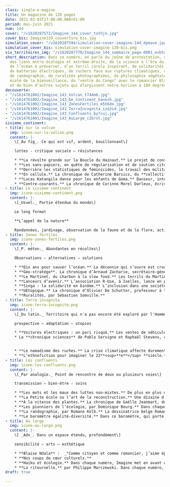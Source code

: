 ```yaml
---
class: single-e-magine
title: Un magazine de 120 pages
date: 2021-03-03T17:00:00.000+01:00
period: mai-juin 2021
num: 144
cover: "/v1620287572/Imagine_144_cover_tothjn.jpg"
cover_bis: Imagine139_couverture_bis.jpg
simulation_cover: "/v1620287594/simulation-cover-imagine-144_dpmave.jpg"
simulation_cover_bis: simulation-cover-imagine-139-bis.png
six_territoires_img: "/v1620287770/Imagine_144_sommaire_page-0001_exbte9.jpg"
short_description: Dans ce numéro, on parle du jeûne de protestation, d’IVG en Argentine,
  des liens entre écologie et extrême-droite, de la science à l’ère du complotisme,
  de l’océan à préserver, d’un terril carolo inspirant, de solidarités migratoires,
  de batteries électriques, de ruchers face aux ruptures climatiques, de luttes non-mixtes,
  de randographie, de ruralités photographiées, de philosophie végétale, d’une Petite
  école de la bienveillance, du "ventre du Congo" avec le romancier Blaise Ndala,
  et de bien d’autres sujets qui élargissent notre horizon à 180 degrés.
decouverte:
- "/v1614761002/Imagine_143_Volcan_t744m6.jpg"
- "/v1614761002/Imagine_143_6e_Continent_banesh.jpg"
- "/v1614761002/Imagine_143_ZonesFertiles_m5h6de.jpg"
- "/v1614761002/Imagine_143_TerraIncognita_izq3id.jpg"
- "/v1614761002/Imagine_143_Confluents_by7cuj.jpg"
- "/v1614761001/Imagine_143_AuLarge_c2brnl.jpg"
sixieme_continent:
- title: Sur le volcan
  img: icone-sur-le-volcan.png
  content: |-
    \[_Au fig_. Ce qui est vif, ardent, bouillonnant\]

    luttes - critique sociale – résistances

    * **La révolte gronde sur la Boucle du Hainaut.** Le projet de construction d’une ligne à haute tension s’étalant sur 84,8 kilomètres entre Avelgem et Courcelles suscite un courant de révolte dans la région. _Imagine_ est allé voir pourquoi.
    * **Les sans-papiers, en quête de régularisation et de soutien citoyen.** Dépouillés par la pandémie, éreintés par une décennie sans campagne de régularisation, les personnes sans-papiers se mobilisent encore une fois pour leurs droits. La route pour la régularisation sera longue et il leur faut un large soutien dans la société civile, ce qui est loin d’être acquis. Entre occupations politiques et négociations en coulisses, _Imagine_ retrace leur combat qui gagne de l’ampleur.
    * **Derrière les statistiques de féminicides, le travail des militantes féministes.** La Belgique n’a aucune statistique officielle sur les féminicides, ces meurtres sexistes de femmes. Les seuls chiffres sur lesquels se reposent les autorités sont tenus par des militantes féministes qui épluchent les articles de presse… Un travail incomplet et insuffisant mais plus que nécessaire, raconté par une des gestionnaires du blog Stopfeminicides.be.
    * **En cellule.** La chronique de Catherine Barsics, du **collectif L-Slam**.
    * **Lucas Katangila danse pour les enfants de Goma.** Danseur, interprète et chorégraphe congolais, Lucas Katangila rêve de jeter des ponts entre l’Europe et l’Afrique grâce à son art. Et se mobilise pour que l’enfance, au Congo et ailleurs, ne soit pas raccourcie par la violence. Rencontre.
    * **Contre-courants.** La chronique de Corinne Morel Darleux, écrivaine, militante écosocialiste, autrice de _Plutôt couler en beauté que flotter sans grâce_ (Libertalia).
- title: Le sixième continent
  img: icone-sixieme-continent.png
  content: |-
    \[_Usuel._ Partie étendue du monde\]

    Le long format

    **L’appel de la nature**

    Randonnées, jardinage, observation de la faune et de la flore, action de protections de la biodiversité… Notre besoin de reconnexion avec le monde vivant ne cesse de grandir. _Imagine_ vous propose un dossier de 22 pages autour de cette “biomania” avec un reportage sur l’école du dehors, un grand entretien de la psychologue et anthropologue de la nature Véronique Servais (ULiège), une plongée autour d’initiatives locales de luttes collectives où les humains et les non-humains s'allient pour la planète, une rencontre avec Geoffroy Delorme, l’auteur de _L’homme-chevreuil_ (Les Arènes), etc.
- title: Zones fertiles
  img: icone-zones-fertiles.png
  content: |-
    \[_P. méton._ Abondantes en récoltes\]

    Observations – alternatives – solutions

    * **Dix ans pour sauver l’océan.** La décennie qui s’ouvre est cruciale pour l’océan : d’ici 2030, 30 % de la haute mer et des eaux nationales devra être transformé en aires protégées. Un traité mondial pour préserver la haute mer, vaste zone située hors des juridictions nationales, est négocié sous l’égide des Nations Unies. _Imagine_ fait le point sur ce défi surnommé 30x30… Et plonge le long des côtes espagnoles, où SOS Corales, le premier **projet** **participatif de restauration de coraux d’eau froide** en Méditerranée vient de démarrer.
    * **Géo-stratégo**. La chronique d’Arnaud Zacharie, secrétaire-général du CNCD-11.11.11.
    * **Le Martinet, du charbon à la slow food.** Les terrils du Martinet, aujourd’hui hauts lieux de la biodiversité, ont été le théâtre d’une très longue lutte du comité de quartier pour leur conservation. Et sont à présent, avec les bâtiments subsistants du charbonnage, au cœur du développement d’une alimentation durable à Charleroi.
    * **Lanceurs d’avenir.** L’association R-Use, à Ixelles, lance en pleine crise sanitaire un projet centré sur la formation et la réutilisation de tissus de seconde main. De leur côté, As bean et Sonian Wood Coop développent les filières courtes dans les cantines de l’ULB et dans la hêtraie de la forêt de Soignes. Trois projets inspirants mis en avant par _Imagine_.
    * **Singa : la solidarité en binôme.** L’inclusion dans une société d’accueil passe par les rencontres, la solidarité et la création d’un “capital social”. C’est ce que défend l’association Singa, qui, à travers son programme Buddy, met en lien des personnes nouvellement arrivées en Belgique et des résidents bruxellois. Reportage sur une complicité naissante entre deux femmes.
    * **UEtopique.** La chronique d’Olivier De Schutter, professeur à l’UCLouvain, rapporteur spécial de l’ONU sur l’extrême pauvreté et les droits de l’homme.
    * **Ruralités, par Sébastien Somville.**
- title: Terra incognita
  img: icone-terra-incognita.png
  content: |-
    \[_Du latin._ Territoire qui n'a pas encore été exploré par l'Homme.\]

    prospective – adaptation – utopies

    * **Voitures électriques : un pari risqué.** Les ventes de véhicules électriques ont décollé en 2020. Attentiste, la Belgique a peu développé son réseau de recharge. Sécurité d’approvisionnement, disponibilité des minerais, taille des véhicules… Cette mobilité rencontre-t-elle vraiment les impératifs écologiques ?
    * La **chronique sciences** de Pablo Servigne et Raphaël Stevens, chercheurs indépendants, experts en études prospectives et auteurs de « Aux origines de la catastrophe », co-édité par _Imagine Demain le monde_ et Les Liens qui Libèrent.


    * **Le nomadisme des ruches.** La crise climatique affecte durement les abeilles dans le sud de l’Europe. Dans le Nord, l**a transhumance des ruches** devient une dimension clef pour polliniser les cultures. C'est le neuvième épisode de notre série Climate Voices.
    * **L’ethnofiction pour imaginer le 22**<sup>**e**</sup> **siècle.** L’anthropologue Fanny Parise imagine des mondes du futur et nous incite à réfléchir à ce que nous pouvons faire aujourd’hui pour faire advenir les plus positifs. Voyage en sa compagnie vers les sociétés du _nova orakolo_, du _malhela ordo_ ou du _supera morala_...
- title: Les confluents
  img: icone-les-confluents.png
  content: |-
    \[_Par analogie._ Point de rencontre de deux ou plusieurs voies\]

    transmission – bien-être - soins

    * **Les mots et les maux des luttes non-mixtes.** De plus en plus d’organisations et de collectifs, notamment féministes et antiracistes, s’organisent en non-mixité. Outil d’émancipation pour les uns, cette pratique est considérée comme discriminante par les autres. Et suscite des controverses parfois violentes. _Imagine_ fait le point sur la non-mixité : son histoire, son utilité et ses victoires.
    * **La Petite école ou l’art de la reconstruction.** Une dizaine d’enfants migrants, souffrant bien souvent de traumatismes, (ré)apprennent les codes de l’école dans un lieu empli de bienveillance - et reprennent des forces avant de se lancer dans la grande école.
    * **A la vitesse des plantes.** La chronique de Gaëlle Jeanmart, de l’Asbl Philocité, qui propose un petit exercice de la pensée en mode végétal.
    * **Les pionniers de l’écologie, par Dominique Bourg.** Dans chaque numéro, le philosophe nous replonge dans l'œuvre d’une figure marquante. Cet épisode est consacré à John Muir.
    * **La randographie, par Romane Kolb.** La dessinatrice belge Romane Kolb réinvente à sa manière le carnet de voyage à travers ses “randographies”. Dessin, cartographie, récit... autant d’ingrédients de son portfolio consacré aux Dolomites.
    * **Le baromètre égalité-diversité.** Dans ce baromètre, qui porte sur le numéro précédent d’_Imagine_, la rédaction innove : nous avons compté le “temps de parole” de nos intervenants… Une première en presse écrite.
- title: Au large
  img: icone-au-large.png
  content: |-
    \[ _Adv_. Dans un espace étendu, profondément\]

    sensibilité – arts – esthétique

    * **Blaise Ndala** :  _"Comme citoyen et comme romancier, j’aime épouser toutes les identités"_. A l’occasion de la sortie de son dernier roman (_Dans le ventre du Congo_, au Seuil), ce juriste et écrivain congolais installé au Canada nous raconte sa vision de la fiction et de notre mémoire coloniale.
    * **Nos coups de cœur culturels.**
    * **Haïku et écologie.** Dans chaque numéro, Imagine met en avant un haïku en lien avec les crises écologiques. Yamaguchi Ryùishi ressent la fièvre du monde.
    * **La ritournelle,** par Philippe Marczewski. Dans chaque numéro, l’écrivain et finaliste du Prix Rossel 2019 nous propose un exercice de "psychogéographie minuscule". Dans ce cinquième épisode, il nous emmène à Deûlin sur les rives de l’Ourthe.
draft: true

---
```

